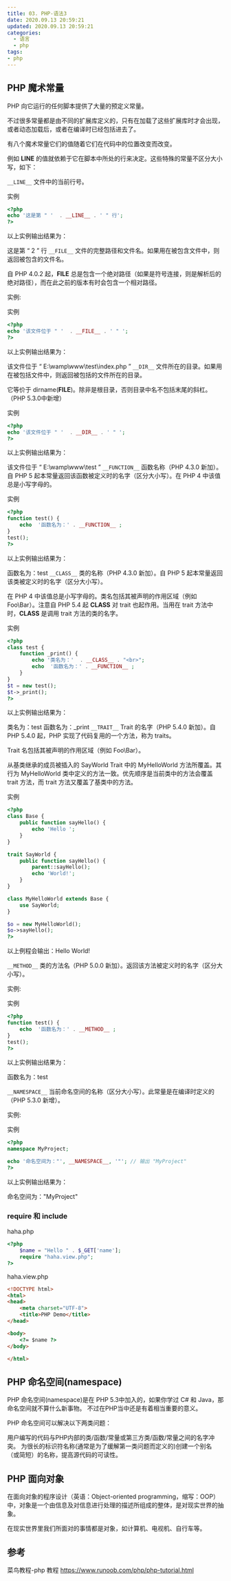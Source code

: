 ```yaml
---
title: 03. PHP-语法3
date: 2020.09.13 20:59:21
updated: 2020.09.13 20:59:21
categories:
  - 语言
  - php
tags:
- php
---
```


## PHP 魔术常量

PHP 向它运行的任何脚本提供了大量的预定义常量。

不过很多常量都是由不同的扩展库定义的，只有在加载了这些扩展库时才会出现，或者动态加载后，或者在编译时已经包括进去了。

有八个魔术常量它们的值随着它们在代码中的位置改变而改变。

例如 __LINE__ 的值就依赖于它在脚本中所处的行来决定。这些特殊的常量不区分大小写，如下：

`__LINE__`
文件中的当前行号。

实例

```php
<?php
echo '这是第 " '  . __LINE__ . ' " 行';
?>
```

以上实例输出结果为：

这是第 “ 2 ” 行
`__FILE__`
文件的完整路径和文件名。如果用在被包含文件中，则返回被包含的文件名。

自 PHP 4.0.2 起，__FILE__ 总是包含一个绝对路径（如果是符号连接，则是解析后的绝对路径），而在此之前的版本有时会包含一个相对路径。

实例:

实例

```php
<?php
echo '该文件位于 " '  . __FILE__ . ' " ';
?>
```

以上实例输出结果为：

该文件位于 “ E:\wamp\www\test\index.php ”
`__DIR__`
文件所在的目录。如果用在被包括文件中，则返回被包括的文件所在的目录。

它等价于 dirname(__FILE__)。除非是根目录，否则目录中名不包括末尾的斜杠。（PHP 5.3.0中新增）

实例

```php
<?php
echo '该文件位于 " '  . __DIR__ . ' " ';
?>
```

以上实例输出结果为：

该文件位于 “ E:\wamp\www\test ”
`__FUNCTION__`
函数名称（PHP 4.3.0 新加）。自 PHP 5 起本常量返回该函数被定义时的名字（区分大小写）。在 PHP 4 中该值总是小写字母的。

实例

```php
<?php
function test() {
    echo  '函数名为：' . __FUNCTION__ ;
}
test();
?>
```

以上实例输出结果为：

函数名为：test
`__CLASS__`
类的名称（PHP 4.3.0 新加）。自 PHP 5 起本常量返回该类被定义时的名字（区分大小写）。

在 PHP 4 中该值总是小写字母的。类名包括其被声明的作用区域（例如 Foo\Bar）。注意自 PHP 5.4 起 __CLASS__ 对 trait 也起作用。当用在 trait 方法中时，__CLASS__ 是调用 trait 方法的类的名字。

实例

```php
<?php
class test {
    function _print() {
        echo '类名为：'  . __CLASS__ . "<br>";
        echo  '函数名为：' . __FUNCTION__ ;
    }
}
$t = new test();
$t->_print();
?>
```

以上实例输出结果为：

类名为：test
函数名为：_print
`__TRAIT__`
Trait 的名字（PHP 5.4.0 新加）。自 PHP 5.4.0 起，PHP 实现了代码复用的一个方法，称为 traits。

Trait 名包括其被声明的作用区域（例如 Foo\Bar）。

从基类继承的成员被插入的 SayWorld Trait 中的 MyHelloWorld 方法所覆盖。其行为 MyHelloWorld 类中定义的方法一致。优先顺序是当前类中的方法会覆盖 trait 方法，而 trait 方法又覆盖了基类中的方法。

实例

```php
<?php
class Base {
    public function sayHello() {
        echo 'Hello ';
    }
}

trait SayWorld {
    public function sayHello() {
        parent::sayHello();
        echo 'World!';
    }
}

class MyHelloWorld extends Base {
    use SayWorld;
}

$o = new MyHelloWorld();
$o->sayHello();
?>
```

以上例程会输出：Hello World!

`__METHOD__`
类的方法名（PHP 5.0.0 新加）。返回该方法被定义时的名字（区分大小写）。

实例:

实例

```php
<?php
function test() {
    echo  '函数名为：' . __METHOD__ ;
}
test();
?>
```

以上实例输出结果为：

函数名为：test

`__NAMESPACE__`
当前命名空间的名称（区分大小写）。此常量是在编译时定义的（PHP 5.3.0 新增）。

实例:

实例

```php
<?php
namespace MyProject;

echo '命名空间为："', __NAMESPACE__, '"'; // 输出 "MyProject"
?>
```

以上实例输出结果为：

命名空间为："MyProject"

### require 和 include

haha.php

```php
<?php
    $name = "Hello " . $_GET['name'];
    require "haha.view.php";
?>
```

haha.view.php

```html
<!DOCTYPE html>
<html>
<head>
    <meta charset="UTF-8">
    <title>PHP Demo</title>
</head>

<body>
    <?= $name ?>
</body>

</html>
```

## PHP 命名空间(namespace)

PHP 命名空间(namespace)是在 PHP 5.3中加入的，如果你学过 C# 和 Java，那命名空间就不算什么新事物。 不过在PHP当中还是有着相当重要的意义。

PHP 命名空间可以解决以下两类问题：

用户编写的代码与PHP内部的类/函数/常量或第三方类/函数/常量之间的名字冲突。
为很长的标识符名称(通常是为了缓解第一类问题而定义的)创建一个别名（或简短）的名称，提高源代码的可读性。

## PHP 面向对象

在面向对象的程序设计（英语：Object-oriented programming，缩写：OOP）中，对象是一个由信息及对信息进行处理的描述所组成的整体，是对现实世界的抽象。

在现实世界里我们所面对的事情都是对象，如计算机、电视机、自行车等。

## 参考

菜鸟教程-php 教程
<https://www.runoob.com/php/php-tutorial.html>
